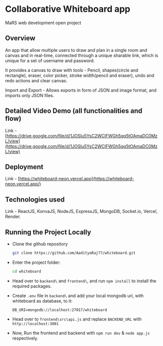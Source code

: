 # Collaborative Whiteboard app

MaRS web development open project

## Overview

An app that allow multiple users to draw and plan in a single room and canvas and in real-time, connected through a unique sharable link, which is unique for a set of username and password.

It provides a canvas to draw with tools - Pencil, shapes(circle and rectangle), eraser, color picker, stroke width(pencil and eraser), undo and redo actions and clear canvas.

Import and Export - Allows exports in form of JSON and image format, and imports only JSON files.

## Detailed Video Demo (all functionalities and flow)

Link - [https://drive.google.com/file/d/1JOSIu5YsC2WClFWGh5qq5tOAmaDC0MzL/view](https://drive.google.com/file/d/1JOSIu5YsC2WClFWGh5qq5tOAmaDC0MzL/view)

## Deployment

Link - [https://whiteboard-neon.vercel.app](https://whiteboard-neon.vercel.app/)

## Technologies used

Link - ReactJS, KonvaJS, NodeJS, ExpressJS, MongoDB, Socket.io, Vercel, Render.

## Running the Project Locally

- Clone the github repository

  ```bash
  git clone https://github.com/AadityaRaj77/whiteboard.git
  ```

- Enter the project folder:

  ```bash
  cd whiteboard
  ```

- Head over to `backend\` and `frontend\`, and run `npm install` to install the required packages.

- Create `.env` file in `backend\` and add your local mongodb uri, with whiteboard as database, to it:

  ```env
  DB_URI=mongodb://localhost:27017/whiteboard
  ```

- Head over to `frontend\src\api.js` and replace `BACKEND_URL` with `http://localhost:3001`

- Now, Run the frontend and backend with `npm run dev` & `node app.js` respectively.
